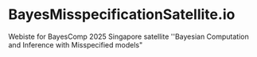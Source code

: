 # BayesMisspecificationSatellite.io
Webiste for BayesComp 2025 Singapore satellite ''Bayesian Computation and Inference with Misspecified models"
